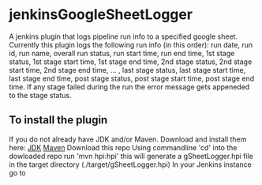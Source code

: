 # jenkinsGoogleSheetLogger
A jenkins plugin that logs pipeline run info to a specified google sheet. Currently this plugin logs the following run info (in this order): run date, run id, run name, overall run status, run start time, run end time, 1st stage status, 1st stage start time, 1st stage end time, 2nd stage status, 2nd stage start time, 2nd stage end time, ... , last stage status, last stage start time, last stage end time, post stage status, post stage start time, post stage end time. If any stage failed during the run the error message gets appeneded to the stage status.

## To install the plugin
If you do not already have JDK and/or Maven. Download and install them here: [JDK](https://www.oracle.com/technetwork/java/javase/downloads/index.html) [Maven](https://maven.apache.org/)
Download this repo
Using commandline 'cd' into the dowloaded repo
run 'mvn hpi:hpi' this will generate a gSheetLogger.hpi file in the target directory (./target/gSheetLogger.hpi)
In your Jenkins instance go to 

